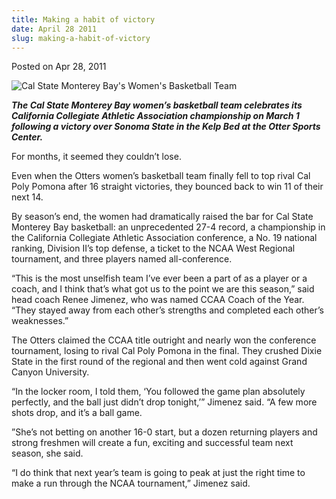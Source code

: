 ```yaml
---
title: Making a habit of victory
date: April 28 2011
slug: making-a-habit-of-victory
---
```





<span class="date">Posted on Apr 28, 2011    </span>
<p class="fineprint"><img alt="Cal State Monterey Bay&apos;s Women&apos;s Basketball Team" src="http://news.csumb.edu/sites/default/files/imagecache/large/65/attachments/news/images/ccaa-champions.jpg"><br>

<em><strong>The Cal State Monterey Bay women&#x2019;s basketball team
celebrates its California Collegiate Athletic Association
championship on March 1 following a victory over Sonoma State in
the Kelp Bed at the Otter Sports Center.</strong></em></br></img></p>
<p class="intro">For months, it seemed they couldn&#x2019;t lose.</p>
<p>Even when the Otters women&#x2019;s basketball team finally fell to top
rival Cal Poly Pomona after 16 straight victories, they bounced
back to win 11 of their next 14.</p>
<p>By season&#x2019;s end, the women had dramatically raised the bar for
Cal State Monterey Bay basketball: an unprecedented 27-4 record, a
championship in the California Collegiate Athletic Association
conference, a No. 19 national ranking, Division II&#x2019;s top defense, a
ticket to the NCAA West Regional tournament, and three players
named all-conference.</p>
<p>&#x201C;This is the most unselfish team I&#x2019;ve ever been a part of as a
player or a coach, and I think that&#x2019;s what got us to the point we
are this season,&#x201D; said head coach Renee Jimenez, who was named CCAA
Coach of the Year. &#x201C;They stayed away from each other&#x2019;s strengths
and completed each other&#x2019;s weaknesses.&#x201D;</p>
<p>The Otters claimed the CCAA title outright and nearly won the
conference tournament, losing to rival Cal Poly Pomona in the
final. They crushed Dixie State in the first round of the regional
and then went cold against Grand Canyon University.</p>
<p>&#x201C;In the locker room, I told them, &#x2018;You followed the game plan
absolutely perfectly, and the ball just didn&#x2019;t drop tonight,&#x2019;&#x201D;
Jimenez said. &#x201C;A few more shots drop, and it&#x2019;s a ball game.</p>
<p>&#x201D;She&#x2019;s not betting on another 16-0 start, but a dozen returning
players and strong freshmen will create a fun, exciting and
successful team next season, she said.</p>
<p>&#x201C;I do think that next year&#x2019;s team is going to peak at just the
right time to make a run through the NCAA tournament,&#x201D; Jimenez
said.<br>
&#xA0;</br></p>





